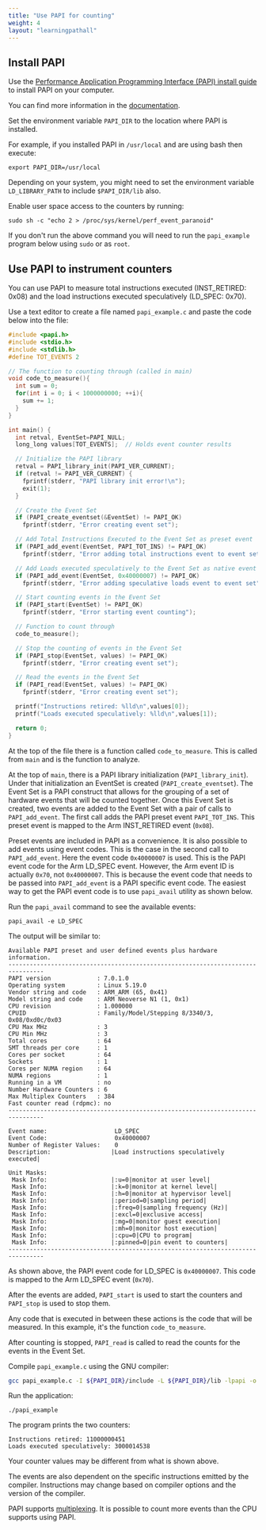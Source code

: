 ```yaml
---
title: "Use PAPI for counting"
weight: 4
layout: "learningpathall"
---
```


## Install PAPI

Use the [Performance Application Programming Interface (PAPI) install guide](/install-guides/papi/) to install PAPI on your computer.

You can find more information in the [documentation](https://github.com/icl-utk-edu/papi/wiki/Downloading-and-Installing-PAPI).

Set the environment variable `PAPI_DIR` to the location where PAPI is installed.

For example, if you installed PAPI in `/usr/local` and are using bash then execute:

```console
export PAPI_DIR=/usr/local
```

Depending on your system, you might need to set the environment variable `LD_LIBRARY_PATH` to include `$PAPI_DIR/lib` also.

Enable user space access to the counters by running:

```console
sudo sh -c "echo 2 > /proc/sys/kernel/perf_event_paranoid"
```

If you don't run the above command you will need to run the `papi_example` program below using `sudo` or as `root`.

## Use PAPI to instrument counters

You can use PAPI to measure total instructions executed (INST_RETIRED: 0x08) and the load instructions executed speculatively (LD_SPEC: 0x70).

Use a text editor to create a file named `papi_example.c` and paste the code below into the file:

``` c
#include <papi.h>
#include <stdio.h>
#include <stdlib.h>
#define TOT_EVENTS 2

// The function to counting through (called in main)
void code_to_measure(){
  int sum = 0;
  for(int i = 0; i < 1000000000; ++i){
    sum += 1;
  }
}

int main() {
  int retval, EventSet=PAPI_NULL;
  long_long values[TOT_EVENTS];  // Holds event counter results

  // Initialize the PAPI library
  retval = PAPI_library_init(PAPI_VER_CURRENT);
  if (retval != PAPI_VER_CURRENT) {
    fprintf(stderr, "PAPI library init error!\n");
    exit(1);
  }

  // Create the Event Set
  if (PAPI_create_eventset(&EventSet) != PAPI_OK)
    fprintf(stderr, "Error creating event set");

  // Add Total Instructions Executed to the Event Set as preset event
  if (PAPI_add_event(EventSet, PAPI_TOT_INS) != PAPI_OK)
    fprintf(stderr, "Error adding total instructions event to event set");

  // Add Loads executed speculatively to the Event Set as native event
  if (PAPI_add_event(EventSet, 0x40000007) != PAPI_OK)
    fprintf(stderr, "Error adding speculative loads event to event set");

  // Start counting events in the Event Set
  if (PAPI_start(EventSet) != PAPI_OK)
    fprintf(stderr, "Error starting event counting");

  // Function to count through
  code_to_measure();

  // Stop the counting of events in the Event Set
  if (PAPI_stop(EventSet, values) != PAPI_OK)
    fprintf(stderr, "Error creating event set");

  // Read the events in the Event Set
  if (PAPI_read(EventSet, values) != PAPI_OK)
    fprintf(stderr, "Error creating event set");

  printf("Instructions retired: %lld\n",values[0]);
  printf("Loads executed speculatively: %lld\n",values[1]);

  return 0;
}
```

At the top of the file there is a function called `code_to_measure`. This is called from `main` and is the function to analyze.

At the top of `main`, there is a PAPI library initialization (`PAPI_library_init`). Under that initialization an EventSet is created (`PAPI_create_eventset`). The Event Set is a PAPI construct that allows for the grouping of a set of hardware events that will be counted together. Once this Event Set is created, two events are added to the Event Set with a pair of calls to `PAPI_add_event`. The first call adds the PAPI preset event `PAPI_TOT_INS`. This preset event is mapped to the Arm INST_RETIRED event (`0x08`).

Preset events are included in PAPI as a convenience. It is also possible to add events using event codes. This is the case in the second call to `PAPI_add_event`. Here the event code `0x40000007` is used. This is the PAPI event code for the Arm LD_SPEC event. However, the Arm event ID is actually `0x70`, not `0x40000007`. This is because the event code that needs to be passed into `PAPI_add_event` is a PAPI specific event code. The easiest way to get the PAPI event code is to use `papi_avail` utility as shown below.


Run the `papi_avail` command to see the available events:

``` console
papi_avail -e LD_SPEC
```

The output will be similar to:

```output
Available PAPI preset and user defined events plus hardware information.
--------------------------------------------------------------------------------
PAPI version             : 7.0.1.0
Operating system         : Linux 5.19.0
Vendor string and code   : ARM_ARM (65, 0x41)
Model string and code    : ARM Neoverse N1 (1, 0x1)
CPU revision             : 1.000000
CPUID                    : Family/Model/Stepping 8/3340/3, 0x08/0xd0c/0x03
CPU Max MHz              : 3
CPU Min MHz              : 3
Total cores              : 64
SMT threads per core     : 1
Cores per socket         : 64
Sockets                  : 1
Cores per NUMA region    : 64
NUMA regions             : 1
Running in a VM          : no
Number Hardware Counters : 6
Max Multiplex Counters   : 384
Fast counter read (rdpmc): no
--------------------------------------------------------------------------------

Event name:                   LD_SPEC
Event Code:                   0x40000007
Number of Register Values:    0
Description:                 |Load instructions speculatively executed|

Unit Masks:
 Mask Info:                  |:u=0|monitor at user level|
 Mask Info:                  |:k=0|monitor at kernel level|
 Mask Info:                  |:h=0|monitor at hypervisor level|
 Mask Info:                  |:period=0|sampling period|
 Mask Info:                  |:freq=0|sampling frequency (Hz)|
 Mask Info:                  |:excl=0|exclusive access|
 Mask Info:                  |:mg=0|monitor guest execution|
 Mask Info:                  |:mh=0|monitor host execution|
 Mask Info:                  |:cpu=0|CPU to program|
 Mask Info:                  |:pinned=0|pin event to counters|
--------------------------------------------------------------------------------
```

As shown above, the PAPI event code for LD_SPEC is `0x40000007`. This code is mapped to the Arm LD_SPEC event (`0x70`).

After the events are added, `PAPI_start` is used to start the counters and `PAPI_stop` is used to stop them.

Any code that is executed in between these actions is the code that will be measured. In this example, it's the function `code_to_measure`.

After counting is stopped, `PAPI_read` is called to read the counts for the events in the Event Set.

Compile `papi_example.c` using the GNU compiler:

``` bash
gcc papi_example.c -I ${PAPI_DIR}/include -L ${PAPI_DIR}/lib -lpapi -o papi_example
```

Run the application:

``` console
./papi_example
```

The program prints the two counters:

```output
Instructions retired: 11000000451
Loads executed speculatively: 3000014538
```

Your counter values may be different from what is shown above.

The events are also dependent on the specific instructions emitted by the compiler. Instructions may change based on compiler options and the version of the compiler.

PAPI supports [multiplexing](https://github.com/icl-utk-edu/papi/wiki/PAPI-Multiplexing). It is possible to count more events than the CPU supports using PAPI.
